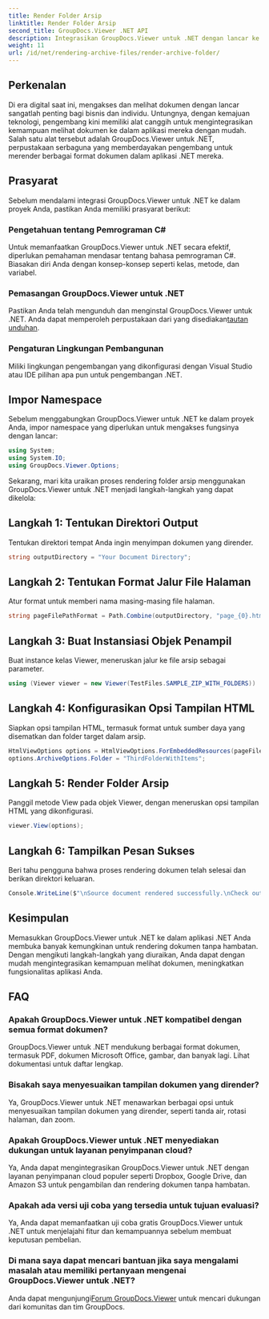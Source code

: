 ```yaml
---
title: Render Folder Arsip
linktitle: Render Folder Arsip
second_title: GroupDocs.Viewer .NET API
description: Integrasikan GroupDocs.Viewer untuk .NET dengan lancar ke dalam aplikasi .NET Anda untuk kemampuan rendering dan tampilan dokumen yang efisien.
weight: 11
url: /id/net/rendering-archive-files/render-archive-folder/
---
```

## Perkenalan
Di era digital saat ini, mengakses dan melihat dokumen dengan lancar sangatlah penting bagi bisnis dan individu. Untungnya, dengan kemajuan teknologi, pengembang kini memiliki alat canggih untuk mengintegrasikan kemampuan melihat dokumen ke dalam aplikasi mereka dengan mudah. Salah satu alat tersebut adalah GroupDocs.Viewer untuk .NET, perpustakaan serbaguna yang memberdayakan pengembang untuk merender berbagai format dokumen dalam aplikasi .NET mereka.
## Prasyarat
Sebelum mendalami integrasi GroupDocs.Viewer untuk .NET ke dalam proyek Anda, pastikan Anda memiliki prasyarat berikut:
### Pengetahuan tentang Pemrograman C#
Untuk memanfaatkan GroupDocs.Viewer untuk .NET secara efektif, diperlukan pemahaman mendasar tentang bahasa pemrograman C#. Biasakan diri Anda dengan konsep-konsep seperti kelas, metode, dan variabel.
### Pemasangan GroupDocs.Viewer untuk .NET
Pastikan Anda telah mengunduh dan menginstal GroupDocs.Viewer untuk .NET. Anda dapat memperoleh perpustakaan dari yang disediakan[tautan unduhan](https://releases.groupdocs.com/viewer/net/).
### Pengaturan Lingkungan Pembangunan
Miliki lingkungan pengembangan yang dikonfigurasi dengan Visual Studio atau IDE pilihan apa pun untuk pengembangan .NET.

## Impor Namespace
Sebelum menggabungkan GroupDocs.Viewer untuk .NET ke dalam proyek Anda, impor namespace yang diperlukan untuk mengakses fungsinya dengan lancar:
```csharp
using System;
using System.IO;
using GroupDocs.Viewer.Options;
```

Sekarang, mari kita uraikan proses rendering folder arsip menggunakan GroupDocs.Viewer untuk .NET menjadi langkah-langkah yang dapat dikelola:
## Langkah 1: Tentukan Direktori Output
Tentukan direktori tempat Anda ingin menyimpan dokumen yang dirender.
```csharp
string outputDirectory = "Your Document Directory";
```
## Langkah 2: Tentukan Format Jalur File Halaman
Atur format untuk memberi nama masing-masing file halaman.
```csharp
string pageFilePathFormat = Path.Combine(outputDirectory, "page_{0}.html");
```
## Langkah 3: Buat Instansiasi Objek Penampil
Buat instance kelas Viewer, meneruskan jalur ke file arsip sebagai parameter.
```csharp
using (Viewer viewer = new Viewer(TestFiles.SAMPLE_ZIP_WITH_FOLDERS))
```
## Langkah 4: Konfigurasikan Opsi Tampilan HTML
Siapkan opsi tampilan HTML, termasuk format untuk sumber daya yang disematkan dan folder target dalam arsip.
```csharp
HtmlViewOptions options = HtmlViewOptions.ForEmbeddedResources(pageFilePathFormat);
options.ArchiveOptions.Folder = "ThirdFolderWithItems";
```
## Langkah 5: Render Folder Arsip
Panggil metode View pada objek Viewer, dengan meneruskan opsi tampilan HTML yang dikonfigurasi.
```csharp
viewer.View(options);
```
## Langkah 6: Tampilkan Pesan Sukses
Beri tahu pengguna bahwa proses rendering dokumen telah selesai dan berikan direktori keluaran.
```csharp
Console.WriteLine($"\nSource document rendered successfully.\nCheck output in {outputDirectory}.");
```

## Kesimpulan
Memasukkan GroupDocs.Viewer untuk .NET ke dalam aplikasi .NET Anda membuka banyak kemungkinan untuk rendering dokumen tanpa hambatan. Dengan mengikuti langkah-langkah yang diuraikan, Anda dapat dengan mudah mengintegrasikan kemampuan melihat dokumen, meningkatkan fungsionalitas aplikasi Anda.
## FAQ
### Apakah GroupDocs.Viewer untuk .NET kompatibel dengan semua format dokumen?
GroupDocs.Viewer untuk .NET mendukung berbagai format dokumen, termasuk PDF, dokumen Microsoft Office, gambar, dan banyak lagi. Lihat dokumentasi untuk daftar lengkap.
### Bisakah saya menyesuaikan tampilan dokumen yang dirender?
Ya, GroupDocs.Viewer untuk .NET menawarkan berbagai opsi untuk menyesuaikan tampilan dokumen yang dirender, seperti tanda air, rotasi halaman, dan zoom.
### Apakah GroupDocs.Viewer untuk .NET menyediakan dukungan untuk layanan penyimpanan cloud?
Ya, Anda dapat mengintegrasikan GroupDocs.Viewer untuk .NET dengan layanan penyimpanan cloud populer seperti Dropbox, Google Drive, dan Amazon S3 untuk pengambilan dan rendering dokumen tanpa hambatan.
### Apakah ada versi uji coba yang tersedia untuk tujuan evaluasi?
Ya, Anda dapat memanfaatkan uji coba gratis GroupDocs.Viewer untuk .NET untuk menjelajahi fitur dan kemampuannya sebelum membuat keputusan pembelian.
### Di mana saya dapat mencari bantuan jika saya mengalami masalah atau memiliki pertanyaan mengenai GroupDocs.Viewer untuk .NET?
 Anda dapat mengunjungi[Forum GroupDocs.Viewer](https://forum.groupdocs.com/c/viewer/9) untuk mencari dukungan dari komunitas dan tim GroupDocs.